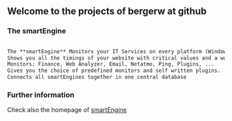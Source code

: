 ## Welcome to the projects of bergerw at github


### The smartEngine


```markdown

The **smartEngine** Monitors your IT Services on every platform (Windows, Mac, Linux).
Shows you all the timings of your website with critical values and a waterfall diagram.
Monitors: Finance, Web Analyzer, Email, Netatmo, Ping, Plugins, ...
Gives you the choice of predefined monitors and self written plugins.
Connects all smartEngines together in one central database

```

### Further information

Check also the homepage of [smartEngine](https://smartengine.ch/) 
